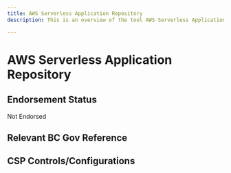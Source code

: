 ```yaml
---
title: AWS Serverless Application Repository
description: This is an overview of the tool AWS Serverless Application Repository, and its current status  within BC Gov.

---
```

<!---
Note: this is a generated file.  You should not edit it directly.  Please check https://github.com/bcgov/cloud-pathfinder for details.
-->
# AWS Serverless Application Repository



## Endorsement Status
Not Endorsed

## Relevant BC Gov Reference


## CSP Controls/Configurations
